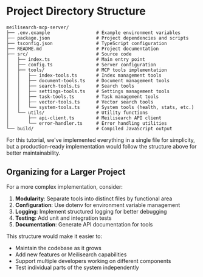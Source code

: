 # Project Directory Structure

```
meilisearch-mcp-server/
├── .env.example                 # Example environment variables
├── package.json                 # Project dependencies and scripts
├── tsconfig.json                # TypeScript configuration
├── README.md                    # Project documentation
├── src/                         # Source code
│   ├── index.ts                 # Main entry point
│   ├── config.ts                # Server configuration
│   ├── tools/                   # MCP tools implementation
│   │   ├── index-tools.ts       # Index management tools
│   │   ├── document-tools.ts    # Document management tools
│   │   ├── search-tools.ts      # Search tools
│   │   ├── settings-tools.ts    # Settings management tools
│   │   ├── task-tools.ts        # Task management tools
│   │   ├── vector-tools.ts      # Vector search tools
│   │   └── system-tools.ts      # System tools (health, stats, etc.)
│   └── utils/                   # Utility functions
│       ├── api-client.ts        # Meilisearch API client
│       └── error-handler.ts     # Error handling utilities
└── build/                       # Compiled JavaScript output
```

For this tutorial, we've implemented everything in a single file for simplicity, but a production-ready implementation would follow the structure above for better maintainability.

## Organizing for a Larger Project

For a more complex implementation, consider:

1. **Modularity**: Separate tools into distinct files by functional area
2. **Configuration**: Use dotenv for environment variable management
3. **Logging**: Implement structured logging for better debugging
4. **Testing**: Add unit and integration tests
5. **Documentation**: Generate API documentation for tools

This structure would make it easier to:
- Maintain the codebase as it grows
- Add new features or Meilisearch capabilities
- Support multiple developers working on different components
- Test individual parts of the system independently
